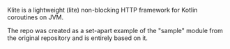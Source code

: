 Klite is a lightweight (lite) non-blocking HTTP framework for Kotlin coroutines on JVM.

The repo was created as a set-apart example of the "sample" module from the original repository and is entirely based on it.

